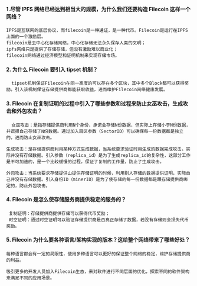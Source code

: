 #### 1.尽管 IPFS 网络已经达到相当大的规模，为什么我们还要构造 Filecoin 这样一个网络？

```
IPFS是互联网的底层协议，而filecoin是一种通证，是一种代币。Filecoin是运行在IPFS上面的一个激励层。
filecoin是去中心化存储网络，中心化存储无法永久保存人类的文明；
ipfs网络只是提供了存储存储，但没有激励难以商业化；
filecoin网络通过经济模型和证明机制来实现存储市场。
```

#### 2. 为什么 Filecoin 要引入 tipset 机制？

```
  tipset机制保证Filecoin在同一高度的可以存在多个区块，其中多个Block都可以获得奖励。引入该机制保证存储提供商都能获取收益，进而维护Filecoin网络健康发展。
```

#### 3. Filecoin 在复制证明的过程中引入了哪些参数和过程来防止女巫攻击，生成攻击和外包攻击？

```
  女巫攻击：是指存储提供商利用N个身份，承诺会存储N份数据，但实际上存储小于N份数据，并谎报自己存储了N份数据。通过加入扇区参数（SectorID）可以确保每一份数据都是独立的，进而防止女巫攻击。
  
生成攻击：是存储提供商利用某种方式生成数据，当系统要求验证时用生成的数据完成攻击。实际并没有存储数据。引入参数（replica_id）是为了生成replica_id的复杂性，这部分工作是不可加速的，是一个比较缓慢的过程，保证了复制的工作量，防止了生成攻击。

外包攻击：当系统要求存储提供山提供存储证明的时候，利用别人存储的数据提供证明，实际自己并没有存储数据。引入身份ID（minerID）是为了使存储的每一份数据都是跟存储提供商绑定的，防止外包攻击。

```

#### 4. Filecoin 是怎么使存储服务商提供稳定的服务的？

```
 复制证明：存储提供商提供存储可以获得代币奖励；
 时空证明：通过时空证明可以验证存储提供商是否真正存储了数据，若没有存储则会损失代币奖励。
```

#### 5. Filecoin 为什么要各种语言/架构实现的版本？这给整个网络带来了哪些好处？

```
每种语言都会有一定的局限性，使用多种语言可以更好的保证整个网络的稳定，维护存储提供商的利益。

吸引更多的开发人员加入Filecoin生态，来对软件进行不同层面的优化，探索不同的软件架构来满足不同的应用场景。
```
